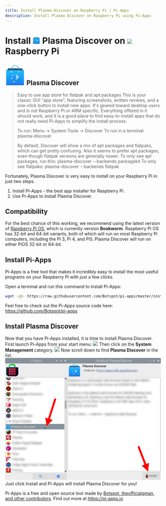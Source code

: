 ```yaml
---
title: Install Plasma Discover on Raspberry Pi | Pi-Apps
description: Install Plasma Discover on Raspberry Pi using Pi-Apps
---
```

<div class="simple-install-content content">

# Install <img src="/img/app-icons/Plasma Discover/icon-64.png" height=24> Plasma Discover on <img src=/img/other-icons/raspberrypi-icon.svg height=24> Raspberry Pi

## <img src="/img/app-icons/Plasma Discover/icon-64.png"> Plasma Discover
> Easy to use app store for flatpak and apt packages
> This is your classic GUI "app store", featuring screenshots, written reviews, and a one-click button to install new apps. It's geared toward desktop users and is not Raspberry Pi or ARM specific. Everything offered in it should work, and it is a good place to find easy-to-install apps that do not really need Pi-Apps to simplify the install process.
> 
> To run: Menu -> System Tools -> Discover
> To run in a terminal: plasma-discover
> 
> By default, Discover will show a mix of apt packages and flatpaks, which can get pretty confusing. Also it seems to prefer apt packages, even though flatpak versions are generally newer.
> To only see apt packages, run this: plasma-discover --backends packagekit
> To only see flatpaks: plasma-discover --backends flatpak

Fortunately, Plasma Discover is very easy to install on your Raspberry Pi in just two steps.
1. Install Pi-Apps - the best app installer for Raspberry Pi.
2. Use Pi-Apps to install Plasma Discover.
</div>
<div class="simple-install-content content">

## Compatibility
For the best chance of this working, we recommend using the latest version of [Raspberry Pi OS](https://www.raspberrypi.com/software/), which is currently version **Bookworm**.
Raspberry Pi OS has 32-bit and 64-bit variants, both of which will run on most Raspberry Pi computers, including the Pi 3, Pi 4, and Pi5.
Plasma Discover will run on either PiOS 32-bit or 64-bit.
</div>
<div class="simple-install-content content">

## Install Pi-Apps

Pi-Apps is a free tool that makes it incredibly easy to install the most useful programs on your Raspberry Pi with just a few clicks.

Open a terminal and run this command to install Pi-Apps:
```bash
wget -qO- https://raw.githubusercontent.com/Botspot/pi-apps/master/install | bash
```
Feel free to check out the Pi-Apps source code here: https://github.com/Botspot/pi-apps
</div>
<div class="simple-install-content content">

## Install Plasma Discover

Now that you have Pi-Apps installed, it is time to install Plasma Discover.
First launch Pi-Apps from your start menu:
<img src="/img/start-menu.png">
Then click on the <b>System Management</b> category.
<img src="/img/category-selections/System Management.png">
Now scroll down to find <b>Plasma Discover</b> in the list.
<img src="/img/app-icons/Plasma Discover/app-selection.png">
Just click Install and Pi-Apps will install Plasma Discover for you!
</div>
<div class="simple-install-content content">

Pi-Apps is a free and open source tool made by [Botspot, theofficialgman, and other contributors](/about/#contributors). Find out more at https://pi-apps.io
</div>
